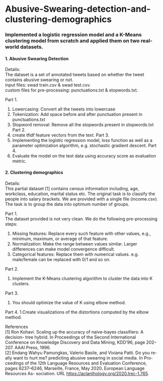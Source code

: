 # Abusive-Swearing-detection-and-clustering-demographics
### Implemented a logistic regression model and a K-Means clustering model from scratch and applied them on two real-world datasets.

#### 1. Abusive Swearing Detection  
Details:  
The dataset is a set of annotated tweets based on whether the tweet contains abusive swearing or not.  
input files:                     swad train.csv & swad test.csv.  
custom files for pre-processing: punctuations.txt & stopwords.txt.  
  
Part 1.
1. Lowercasing: Convert all the tweets into lowercase
2. Tokenization: Add space before and after punctuation present in punctuations.txt
3. Stopword removal: Remove all the stopwords present in stopwords.txt
Part 2.
1. create tfidf feature vectors from the text.
Part 3.
1. Implementing the logistic regression model, loss function as well as a parameter optimzation algorithm, e.g. stochastic gradient descent.
Part 4.
1. Evaluate the model on the test data using accuracy score as evaluation metric.
  
  
#### 2. Clustering demographics  
Details:  
This partial dataset [1] contains census information including, age, workclass, education, marital status etc. The original task is to classify the people into salary brackets. We are provided with a single file (income.csv). The task is to group the data into optimum number of groups.

Part 1.  
The dataset provided is not very clean. We do the following pre-processing steps:
1. Missing features: Replace every such feature with other values, e.g., minimum, maximum, or average of that feature.
2. Normalization: Make the range between values similar. Larger differences can make model convergence difficult.
3. Categorical features: Replace them with numerical values. e.g. male/female can be replaced with 0/1 and so on.
  
Part 2.
1. Implement the K-Means clustering algorithm to cluster the data into K clusters.
   
Part 3.
1. You should optimize the value of K using elbow method.
   
Part 4.
1.Create visualizations of the distortions computed by the elbow method.  
  
References  
[1] Ron Kohavi. Scaling up the accuracy of naive-bayes classifiers: A decision- tree hybrid. In Proceedings of the Second International Conference on Knowledge Discovery and Data Mining, KDD’96, page 202–207. AAAI Press, 1996.  
[2] Endang Wahyu Pamungkas, Valerio Basile, and Viviana Patti. Do you re- ally want to hurt me? predicting abusive swearing in social media. In Pro- ceedings of the 12th Language Resources and Evaluation Conference, pages 6237–6246, Marseille, France, May 2020. European Language Resources As- sociation. URL https://aclanthology.org/2020.lrec-1.765.  
